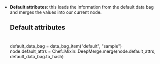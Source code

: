 * __Default attributes__: this loads the information from the default data bag and merges the values into our current node.


   ## Default attributes
    #
    default_data_bag = data_bag_item("default", "sample")
    node.default_attrs = Chef::Mixin::DeepMerge.merge(node.default_attrs, default_data_bag.to_hash)